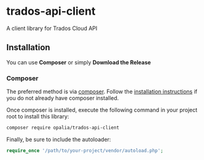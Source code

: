 # trados-api-client
A client library for Trados Cloud API

## Installation ##

You can use **Composer** or simply **Download the Release**

### Composer

The preferred method is via [composer](https://getcomposer.org/). Follow the
[installation instructions](https://getcomposer.org/doc/00-intro.md) if you do not already have
composer installed.

Once composer is installed, execute the following command in your project root to install this library:

```sh
composer require opalia/trados-api-client
```

Finally, be sure to include the autoloader:

```php
require_once '/path/to/your-project/vendor/autoload.php';
```

